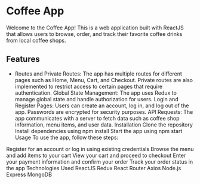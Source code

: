 # Coffee App
Welcome to the Coffee App! This is a web application built with ReactJS that allows users to browse, order, and track their favorite coffee drinks from local coffee shops.

## Features
* Routes and Private Routes: The app has multiple routes for different pages such as Home, Menu, Cart, and Checkout. Private routes are also implemented to restrict access to certain pages that require authentication.
Global State Management: The app uses Redux to manage global state and handle authorization for users.
Login and Register Pages: Users can create an account, log in, and log out of the app. Passwords are encrypted for security purposes.
API Requests: The app communicates with a server to fetch data such as coffee shop information, menu items, and user data.
Installation
Clone the repository
Install dependencies using npm install
Start the app using npm start
Usage
To use the app, follow these steps:

Register for an account or log in using existing credentials
Browse the menu and add items to your cart
View your cart and proceed to checkout
Enter your payment information and confirm your order
Track your order status in the app
Technologies Used
ReactJS
Redux
React Router
Axios
Node.js
Express
MongoDB
